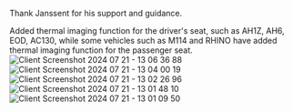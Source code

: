 Thank Janssent for his support and guidance.

Added thermal imaging function for the driver's seat, such as AH1Z, AH6, EOD, AC130, while some vehicles such as M114 and RHINO have added thermal imaging function for the passenger seat.
![Client Screenshot 2024 07 21 - 13 06 36 88](https://github.com/user-attachments/assets/ec92238e-b413-4482-8b95-e65510ea8feb)
![Client Screenshot 2024 07 21 - 13 04 00 19](https://github.com/user-attachments/assets/dbf11fc6-2a70-4571-8726-f7eec381e4bc)
![Client Screenshot 2024 07 21 - 13 02 26 96](https://github.com/user-attachments/assets/7eafdb5f-9d17-4ae5-b466-c830f75914e4)
![Client Screenshot 2024 07 21 - 13 01 48 10](https://github.com/user-attachments/assets/cc5b51b7-0ea8-49d8-8ea4-382f32668f44)
![Client Screenshot 2024 07 21 - 13 01 09 50](https://github.com/user-attachments/assets/74b05d51-0487-455b-89c4-f3dc4144bbd8)
